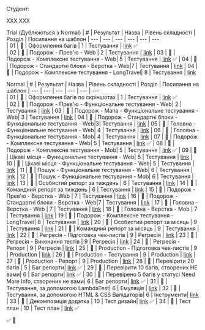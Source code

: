 Студент:

ХХХ ХХХ

Trial (Дублюються з Normal)
| #   | Результат             | Назва                              | Рівень складності | Розділ     | Посилання на шаблон 
| --- | ---                   | ---                                | ---               | ---        | ---          
| 01  | :black_square_button: | Оформлення багів                   | 1                 | Тестування | [link](https://github.com/scholokov/long-travel-2/blob/qa-tasks/template/%D0%9E%D1%84%D0%BE%D1%80%D0%BC%D0%BB%D0%B5%D0%BD%D0%BD%D1%8F%20%D0%B1%D0%B0%D0%B3%D1%96%D0%B2.md) :white_check_mark:         
| 02  | :black_square_button: | Подорож - Прев'ю - Web             | 2                 | Тестування | [link]() 
| 03  | :black_square_button: | Подорож - Комплексне тестування - Web| 5               | Тестування | [link](https://github.com/scholokov/long-travel-2/blob/qa-tasks/template/%D0%9A%D0%BE%D0%BC%D0%BF%D0%BB%D0%B5%D0%BA%D1%81%D0%BD%D0%B5%20%D1%82%D0%B5%D1%81%D1%82%D1%83%D0%B2%D0%B0%D0%BD%D0%BD%D1%8F%20-%20Web.md) :white_check_mark:
| 04  | :black_square_button: | Подорож - Стандартні блоки - Верстка - Web|7           | Тестування | [link]() 
| 04  | :black_square_button: | Подорож - Комплексне тестування - LongTravel| 8        | Тестування | [link]() 

Normal
| #   | Результат             | Назва                              | Рівень складності | Розділ     | Посилання на шаблон 
| --- | ---                   | ---                                | ---               | ---        | ---                 
| 01  | :black_square_button: | Оформлення багів по скріншотах     | 1                 | Тестування | [link](https://github.com/scholokov/long-travel-2/blob/qa-tasks/template/%D0%9E%D1%84%D0%BE%D1%80%D0%BC%D0%BB%D0%B5%D0%BD%D0%BD%D1%8F%20%D0%B1%D0%B0%D0%B3%D1%96%D0%B2.md) :white_check_mark:           
| 02  | :black_square_button: | Подорож - Прев'ю - Функціональне тестування - Web| 2   | Тестування | [link]() 
| 03  | :black_square_button: | Подорож - Мапа - Функціональне тестування - Web| 3     | Тестування | [link]() 
| 04  | :black_square_button: | Подорож - Стандартні блоки - Функціональне тестування - Web|3| Тестування | [link]() 
| 05  | :black_square_button: | Головна - Функціональне тестування - Web| 4            | Тестування | [link]() 
| 06  | :black_square_button: | Головна - Функціональне тестування - Mob| 4            | Тестування | [link]() 
| 07  | :black_square_button: | Подорож - Комплексне тестування - Web| 5               | Тестування | [link](https://github.com/scholokov/long-travel-2/blob/qa-tasks/template/%D0%9A%D0%BE%D0%BC%D0%BF%D0%BB%D0%B5%D0%BA%D1%81%D0%BD%D0%B5%20%D1%82%D0%B5%D1%81%D1%82%D1%83%D0%B2%D0%B0%D0%BD%D0%BD%D1%8F%20-%20Web.md) :white_check_mark:
| 08  | :black_square_button: | Подорож - Комплексне тестування - Mob| 5               | Тестування | [link](https://github.com/scholokov/long-travel-2/blob/qa-tasks/template/%D0%9A%D0%BE%D0%BC%D0%BF%D0%BB%D0%B5%D0%BA%D1%81%D0%BD%D0%B5%20%D1%82%D0%B5%D1%81%D1%82%D1%83%D0%B2%D0%B0%D0%BD%D0%BD%D1%8F%20-%20Mob.md) :white_check_mark:
| 09  | :black_square_button: | Цікаві місця - Функціональне тестування - Web| 5       | Тестування | [link]() 
| 10  | :black_square_button: | Цікаві місця - Функціональне тестування - Web| 5       | Тестування | [link]() 
| 11  | :black_square_button: | Пошук - Функціональне тестування - Web| 6              | Тестування | [link]() 
| 12  | :black_square_button: | Пошук - Функціональне тестування - Mob| 6              | Тестування | [link]() 
| 13  | :black_square_button: | Особистий репорт за тиждень        | 6                 | Тестування | [link]() 
| 14  | :black_square_button: | Командний репорт за тиждень        | 6                 | Тестування | [link]() 
| 15  | :black_square_button: | Подорож - Прев'ю - Верстка - Web   | 7                 | Тестування | [link]() 
| 16  | :black_square_button: | Подорож - Стандартні блоки - Верстка - Web|7           | Тестування | [link]() 
| 17  | :black_square_button: | Головна - Верстка - Web            | 7                 | Тестування | [link]() 
| 18  | :black_square_button: | Головна - Верстка - Mob            | 7                 | Тестування | [link]() 
| 19  | :black_square_button: | Подорож - Комплексне тестування - LongTravel| 8        | Тестування | [link]() 
| 20  | :black_square_button: | Особистий репорт за місяць         | 9                 | Тестування | [link]() 
| 21  | :black_square_button: | Командний репорт за місяць         | 9                 | Тестування | [link]() 
| 22  | :black_square_button: | Регресія - Підготовка чек-листів   | 9                 | Регресія   | [link]() 
| 23  | :black_square_button: | Регресія - Виконання тестів        | 9                 | Регресія   | [link]() 
| 24  | :black_square_button: | Регресія - Репорт                  | 9                 | Регресія   | [link]() 
| 25  | :black_square_button: | Production - Підготовка чек-листів | 9                 | Production | [link]() 
| 26  | :black_square_button: | Production - Тестування            | 9                 | Production | [link]() 
| 27  | :black_square_button: | Production - Репорт                | 9                 | Production | [link]() 
| 28  | :black_square_button: | Перевірити 20 багів                | 5                 | Баг репорти| [link](https://github.com/scholokov/long-travel-2/blob/qa-tasks/template/%D0%9F%D0%B5%D1%80%D0%B5%D0%B2%D1%96%D1%80%D0%B5%D0%BD%D0%BE%2020%20%D0%B1%D0%B0%D0%B3%D1%96%D0%B2,%20%D1%81%D1%82%D0%B2%D0%BE%D1%80%D0%B5%D0%BD%D0%B8%D1%85%20%D0%92%D0%B0%D0%BC%D0%B8.md) :white_check_mark:
| 29  | :black_square_button: | Перевірити 10 багів, створених НЕ вами| 6              | Баг репорти| [link](https://github.com/scholokov/long-travel-2/blob/qa-tasks/template/%D0%9F%D0%B5%D1%80%D0%B5%D0%B2%D1%96%D1%80%D0%B5%D0%BD%D0%BE%2010%20%D0%B1%D0%B0%D0%B3%D1%96%D0%B2,%20%D1%81%D1%82%D0%B2%D0%BE%D1%80%D0%B5%D0%BD%D0%B8%D1%85%20%D0%BD%D0%B5%20%D1%81%D0%B0%D0%BC%D0%B8%D0%BC%20QA.md)  :white_check_mark:
| 30  | :black_square_button: | Перевірено 5 багів у статусі Need More Info, створених не вами| 6   | Баг репорти| [link](https://github.com/scholokov/long-travel-2/blob/qa-tasks/template/%D0%9F%D0%B5%D1%80%D0%B5%D0%B2%D1%96%D1%80%D0%B5%D0%BD%D0%BE%205%20%D0%B1%D0%B0%D0%B3%D1%96%D0%B2%20%D1%83%20%D1%81%D1%82%D0%B0%D1%82%D1%83%D1%81%D1%96%20Need%20More%20Info,%20%D1%81%D1%82%D0%B2%D0%BE%D1%80%D0%B5%D0%BD%D0%B8%D1%85%20%D0%BD%D0%B5%20%D0%B2%D0%B0%D0%BC%D0%B8.md)  :white_check_mark:
| 31  | :black_square_button: | Тестування, за допомогою LambdaTest| 6                 | Емуляція   | [link]()
| 32  | :black_square_button: | Тестування, за допомогою HTML & CSS Валідаторів| 6     | Інструменти| [link]() 
| 33  | :black_square_button: | Декомпозиція додатка               | 10                | Тест дизайн| [link](https://github.com/scholokov/long-travel-2/blob/qa-tasks/template/%D0%94%D0%B5%D0%BA%D0%BE%D0%BC%D0%BF%D0%BE%D0%B7%D0%B8%D1%86%D1%96%D1%8F%20%D0%B4%D0%BE%D0%B4%D0%B0%D1%82%D0%BA%D0%B0.md)   :white_check_mark:
| 34  | :black_square_button: | Тест план                          | 10                | Тест план  | [link](https://github.com/scholokov/long-travel-2/blob/qa-tasks/template/%D0%A2%D0%B5%D1%81%D1%82%20%D0%BF%D0%BB%D0%B0%D0%BD.md)  :white_check_mark:



:white_check_mark:
:black_square_button:
